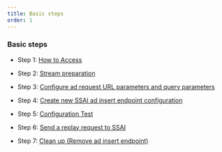 ```yaml
---
title: Basic steps
order: 1
---
```


### Basic steps

- Step 1:
  [How to Access](b-get-started#Step-1-Access-System-Sigma-Dynamic-Ads-Insert)

- Step 2:
  [Stream preparation](b-get-started#step-2-prepare-flow)

- Step 3:
  [Configure ad request URL parameters and query parameters](b-get-started#step-3-optional-prepare-shape-shape-number-url-of-server-ads-request-and-parameter-number-request-parameter)

- Step 4:
  [Create new SSAI ad insert endpoint configuration](b-get-started#step-4-create-new-shape-ad-insert-endpoint-ssai)

- Step 5:
  [Configuration Test](b-get-started#step-5-check-shape)

- Step 6:
  [Send a replay request to SSAI](b-get-started#step-6-send-request-information-to-server-ssai)

- Step 7:
  [Clean up (Remove ad insert endpoint) ](b-get-started#step-7-clean-up-delete-ad-insert-endpoint)
